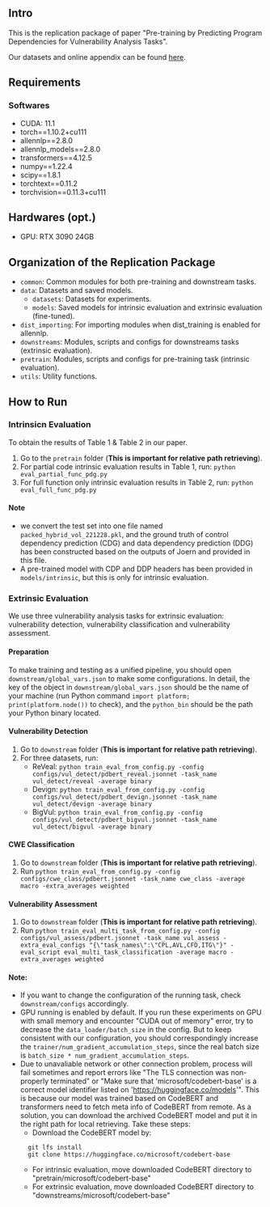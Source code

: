 
## Intro
This is the replication package of paper "Pre-training by Predicting Program Dependencies for Vulnerability Analysis Tasks".

Our datasets and online appendix can be found [here](https://zenodo.org/records/10140638).

## Requirements
### Softwares
- CUDA: 11.1
- torch==1.10.2+cu111
- allennlp==2.8.0
- allennlp_models==2.8.0
- transformers==4.12.5
- numpy==1.22.4
- scipy==1.8.1
- torchtext==0.11.2
- torchvision==0.11.3+cu111

## Hardwares (opt.)
- GPU: RTX 3090 24GB

## Organization of the Replication Package
- `common`: Common modules for both pre-training and downstream tasks.
- `data`: Datasets and saved models.
  - `datasets`: Datasets for experiments.
  - `models`: Saved models for intrinsic evaluation and extrinsic evaluation (fine-tuned).
- `dist_importing`: For importing modules when dist_training is enabled for allennlp.
- `downstreams`: Modules, scripts and configs for downstreams tasks (extrinsic evaluation).
- `pretrain`: Modules, scripts and configs for pre-training task (intrinsic evaluation).
- `utils`: Utility functions.

## How to Run
### Intrinsicn Evaluation
To obtain the results of Table 1 & Table 2 in our paper.
1. Go to the `pretrain` folder (**This is important for relative path retrieving**).
2. For partial code intrinsic evaluation results in Table 1, run: ```python eval_partial_func_pdg.py```
3. For full function only intrinsic evaluation results in Table 2, run: ```python eval_full_func_pdg.py```

#### Note
- we convert the test set into one file named `packed_hybrid_vol_221228.pkl`, and the ground truth of control dependency prediction (CDG) and data dependency prediction (DDG) has been constructed based on the outputs of Joern and provided in this file.
- A pre-trained model with CDP and DDP headers has been provided in `models/intrinsic`, but this is only for intrinsic evaluation.

### Extrinsic Evaluation
We use three vulnerability analysis tasks for extrinsic evaluation: vulnerability detection, vulnerability classification and vulnerability assessment.

#### Preparation
To make training and testing as a unified pipeline, you should open `downstream/global_vars.json` to make some configurations. 
In detail, the key of the object in `downstream/global_vars.json` should be the name of your machine (run Python command ```import platform; print(platform.node())``` to check), and the `python_bin` should be the path your Python binary located.

#### Vulnerability Detection
1. Go to `downstream` folder (**This is important for relative path retrieving**).
2. For three datasets, run:
   - ReVeal: ```python train_eval_from_config.py -config configs/vul_detect/pdbert_reveal.jsonnet -task_name vul_detect/reveal -average binary```
   - Devign: ```python train_eval_from_config.py -config configs/vul_detect/pdbert_devign.jsonnet -task_name vul_detect/devign -average binary```
   - BigVul: ```python train_eval_from_config.py -config configs/vul_detect/pdbert_bigvul.jsonnet -task_name vul_detect/bigvul -average binary```

#### CWE Classification
1. Go to `downstream` folder (**This is important for relative path retrieving**).
2. Run ```python train_eval_from_config.py -config configs/cwe_class/pdbert.jsonnet -task_name cwe_class -average macro -extra_averages weighted```

#### Vulnerability Assessment
1. Go to `downstream` folder (**This is important for relative path retrieving**).
2. Run ```python train_eval_multi_task_from_config.py -config configs/vul_assess/pdbert.jsonnet -task_name vul_assess -extra_eval_configs "{\"task_names\":\"CPL,AVL,CFD,ITG\"}" -eval_script eval_multi_task_classification -average macro -extra_averages weighted```
   
#### Note: 
- If you want to change the configuration of the running task, check `downstream/configs` accordingly.
- GPU running is enabled by default. If you run these experiments on GPU with small memory and encounter "CUDA out of memory" error, try to decrease the `data_loader/batch_size` in the config. But to keep consistent with our configuration, you should correspondingly increase the `trainer/num_gradient_accumulation_steps`, since the real batch size is `batch_size * num_gradient_accumulation_steps`.
- Due to unavaliable network or other connection problem, process will fail sometimes and report errors like "The TLS connection was non-properly terminated" or "Make sure that 'microsoft/codebert-base' is a correct model identifier listed on 'https://huggingface.co/models'". This is because our model was trained based on CodeBERT and transformers need to fetch meta info of CodeBERT from remote. As a solution, you can download the archived CodeBERT model and put it in the right path for local retrieving. Take these steps:
  - Download the CodeBERT model by:
  ```shell
    git lfs install
    git clone https://huggingface.co/microsoft/codebert-base
  ```
  - For intrinsic evaluation, move downloaded CodeBERT directory to "pretrain/microsoft/codebert-base"
  - For extrinsic evaluation, move downloaded CodeBERT directory to "downstreams/microsoft/codebert-base"
